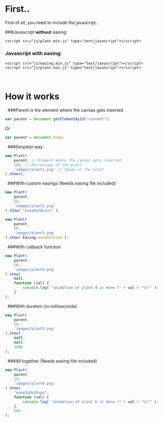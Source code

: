 # First..

First of all, you need to include the javascript.

###Javascript **without** easing:
```
<script src="js/plant.min.js" type="text/javascript"></script>
```
### Javascript **with** easing:
```
<script src="js/easing.min.js" type="text/javascript"></script>
<script src="js/plant.min.js" type="text/javascript"></script>
```
&nbsp;
&nbsp;
# How it works
&nbsp;
###Parent is the element where the canvas gets inserted
```javascript
var parent = document.getElementById("content");
```
Or
```javascript
var parent = document.body;
```
&nbsp;
###Simplest way:
```javascript
new Plant(
    parent, // Element where the canvas gets inserted
    100, // Percentage of the plant
    'images/plant1.png' // Image of the plant
).show();
```
&nbsp;
###With custom easings (Needs easing file included)
```javascript
new Plant(
    parent, 
    50, 
    'images/plant2.png'
).show( "easeOutQuint" );
```

```javascript
new Plant(
    parent, 
    50, 
    'images/plant3.png'
).show( Easing.easeOutSine );
```
&nbsp;
###With callback function
```javascript
new Plant(
    parent, 
    50, 
    'images/plant4.png'
).show( 
    null, 
    function (val) {
        console.log( "animation of plant 4 is done (" + val + "%)!" );
    }
);
```
&nbsp;
###With duration (in milliseconds)
```javascript
new Plant(
    parent, 
    50, 
    'images/plant5.png'
).show( 
    null, 
    null, 
    2000 
);
```
&nbsp;
###All together (Needs easing file included)
```javascript
new Plant(
    parent, 
    10, 
    'images/plant6.png'
).show( 
    "easeInOutExpo", 
    function (val) {
        console.log( "animation of plant 6 is done (" + val + "%)!" );
    }, 
    500 
);
```
